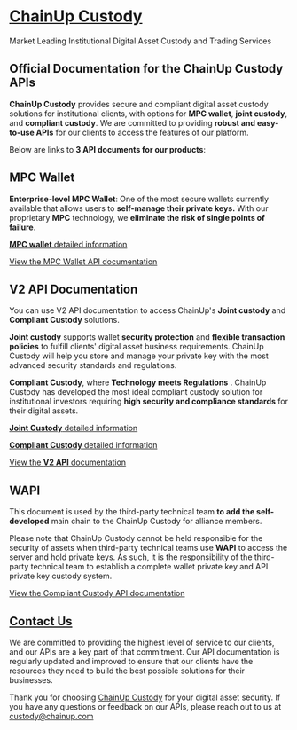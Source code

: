 # [ChainUp Custody](https://custody.chainup.com/)

Market Leading Institutional Digital Asset Custody and Trading Services



## Official Documentation for the  ChainUp Custody APIs

**ChainUp Custody** provides secure and compliant digital asset custody solutions for institutional clients, with options for **MPC wallet**, **joint custody**, and **compliant custody**. We are committed to providing **robust and easy-to-use APIs** for our clients to access the features of our platform.



Below are links to **3 API documents for our products**:



## MPC Wallet

**Enterprise-level MPC Wallet**: One of the most secure wallets currently available that allows users to **self-manage their private keys.**  With our proprietary **MPC** technology, we **eliminate the risk of single points of failure**.



[**MPC wallet** detailed information](https://custody.chainup.com/mpc)

[View the MPC Wallet API documentation](https://github.com/IDAC-API/mpc-wallet-api)



## V2 API Documentation

You can use V2 API documentation to access ChainUp's **Joint custody** and **Compliant Custody** solutions.

**Joint custody** supports wallet **security protection** and **flexible transaction policies** to fulfill clients' digital asset business requirements. ChainUp Custody will help you store and manage your private key with the most advanced security standards and regulations.

**Compliant Custody**, where **Technology meets Regulations** . ChainUp Custody has developed the most ideal compliant custody solution for institutional investors requiring **high security and compliance standards** for their digital assets.



[**Joint Custody** detailed information](https://custody.chainup.com/joint)

[**Compliant Custody** detailed information](https://custody.chainup.com/compliant)

[View the **V2 API** documentation](https://github.com/IDAC-API/joint-custody-api)



## WAPI

This document is used by the third-party technical team **to add the self-developed** main chain to the ChainUp Custody for alliance members.

Please note that ChainUp Custody cannot be held responsible for the security of assets when third-party technical teams use **WAPI** to access the server and hold private keys. As such, it is the responsibility of the third-party technical team to establish a complete wallet private key and API private key custody system.



[View the Compliant Custody API documentation](https://github.com/IDAC-API/compliant-custody-api)



## [**Contact Us**](https://custody.chainup.com/contact)

We are committed to providing the highest level of service to our clients, and our APIs are a key part of that commitment. Our API documentation is regularly updated and improved to ensure that our clients have the resources they need to build the best possible solutions for their businesses.



Thank you for choosing [ChainUp Custody](https://custody.chainup.com/) for your digital asset security. If you have any questions or feedback on our APIs, please reach out to us at [custody@chainup.com](mailto:custody@chainup.com)
